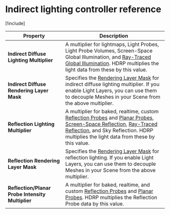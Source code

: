 # Indirect lighting controller reference

[!include[](snippets/Volume-Override-Enable-Properties.md)]

| Property                                         | Description                                                  |
| ------------------------------------------------ | ------------------------------------------------------------ |
| **Indirect Diffuse Lighting Multiplier**         | A multiplier for lightmaps, Light Probes, Light Probe Volumes, Screen-Space Global Illumination, and [Ray-Traced Global Illumination](Ray-Traced-Global-Illumination.md). HDRP multiplies the light data from these by this value. |
| **Indirect Diffuse Rendering Layer Mask**        | Specifies the [Rendering Layer Mask](Rendering-Layers.md) for indirect diffuse lighting multiplier. If you enable Light Layers, you can use them to decouple Meshes in your Scene from the above multiplier. |
| **Reflection Lighting Multiplier**               | A multiplier for baked, realtime, custom [Reflection Probes](Reflection-Probe.md) and [Planar Probes](Planar-Reflection-Probe.md), [Screen-Space Reflection](Override-Screen-Space-Reflection.md), [Ray-Traced Reflection](Ray-Traced-Reflections.md), and Sky Reflection. HDRP multiplies the light data from these by this value. |
| **Reflection Rendering Layer Mask**              | Specifies the [Rendering Layer Mask](Rendering-Layers.md) for reflection lighting. If you enable Light Layers, you can use them to decouple Meshes in your Scene from the above multiplier. |
| **Reflection/Planar Probe Intensity Multiplier** | A multiplier for baked, realtime, and custom [Reflection Probes](Reflection-Probe.md) and [Planar Probes](Planar-Reflection-Probe.md). HDRP multiplies the Reflection Probe data by this value. |
